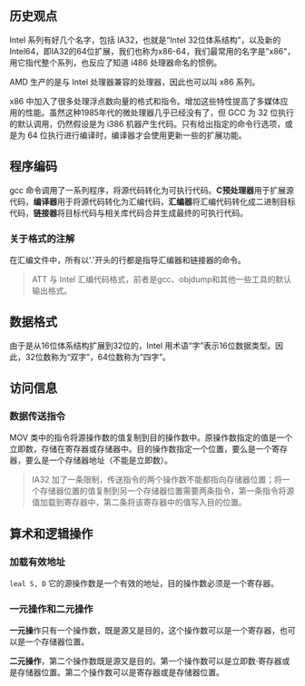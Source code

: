 ## 历史观点

Intel 系列有好几个名字，包括 IA32，也就是“Intel 32位体系结构”，以及新的 Intel64，即IA32的64位扩展，我们也称为x86-64，我们最常用的名字是"x86"，用它指代整个系列，也反应了知道 i486 处理器命名的惯例。

AMD 生产的是与 Intel 处理器兼容的处理器，因此也可以叫 x86 系列。

x86 中加入了很多处理浮点数向量的格式和指令。增加这些特性提高了多媒体应用的性能。虽然这种1985年代的微处理器几乎已经没有了，但 GCC 为 32 位执行的默认调用，仍然假设是为 i386 机器产生代码。只有给出指定的命令行选项，或是为 64 位执行进行编译时，编译器才会使用更新一些的扩展功能。

## 程序编码

gcc 命令调用了一系列程序，将源代码转化为可执行代码。**C预处理器**用于扩展源代码，**编译器**用于将源代码转化为汇编代码，**汇编器**将汇编代码转化成二进制目标代码，**链接器**将目标代码与相关库代码合并生成最终的可执行代码。

### 关于格式的注解

在汇编文件中，所有以'.'开头的行都是指导汇编器和链接器的命令。

> ATT 与 Intel 汇编代码格式，前者是gcc、objdump和其他一些工具的默认输出格式。

## 数据格式

由于是从16位体系结构扩展到32位的，Intel 用术语“字”表示16位数据类型。因此，32位数称为“双字”，64位数称为“四字”。

## 访问信息

### 数据传送指令

MOV 类中的指令将源操作数的值复制到目的操作数中。原操作数指定的值是一个立即数，存储在寄存器或存储器中。目的操作数指定一个位置，要么是一个寄存器，要么是一个存储器地址（不能是立即数）。

> IA32 加了一条限制，传送指令的两个操作数不能都指向存储器位置；将一个存储器位置的值复制到另一个存储器位置需要两条指令，第一条指令将源值加载到寄存器中，第二条将该寄存器中的值写入目的位置。

## 算术和逻辑操作

### 加载有效地址

`leal S, D` 它的源操作数是一个有效的地址，目的操作数必须是一个寄存器。

### 一元操作和二元操作

**一元操**作只有一个操作数，既是源又是目的，这个操作数可以是一个寄存器，也可以是一个存储器位置。

**二元操作**，第二个操作数既是源又是目的。第一个操作数可以是立即数·寄存器或是存储器位置。第二个操作数可以是寄存器或是存储器位置。